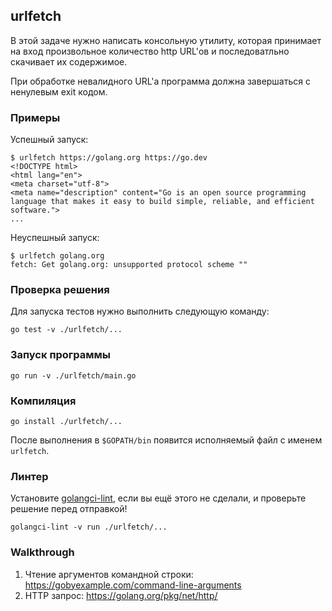 ## urlfetch

В этой задаче нужно написать консольную утилиту,
которая принимает на вход произвольное количество http URL'ов и последоватльно скачивает их содержимое.

При обработке невалидного URL'а программа должна завершаться с ненулевым exit кодом.

### Примеры

Успешный запуск:
```
$ urlfetch https://golang.org https://go.dev
<!DOCTYPE html>
<html lang="en">
<meta charset="utf-8">
<meta name="description" content="Go is an open source programming language that makes it easy to build simple, reliable, and efficient software.">
...
```

Неуспешный запуск:
```
$ urlfetch golang.org       
fetch: Get golang.org: unsupported protocol scheme ""
```

### Проверка решения

Для запуска тестов нужно выполнить следующую команду:

```
go test -v ./urlfetch/...
```

### Запуск программы

```
go run -v ./urlfetch/main.go
```

### Компиляция

```
go install ./urlfetch/...
```

После выполнения в `$GOPATH/bin` появится исполняемый файл с именем `urlfetch`.

### Линтер

Установите [golangci-lint](https://github.com/golangci/golangci-lint), если вы ещё этого не сделали, и проверьте решение перед отправкой!
```
golangci-lint -v run ./urlfetch/...
```

### Walkthrough

1. Чтение аргументов командной строки: https://gobyexample.com/command-line-arguments
2. HTTP запрос: https://golang.org/pkg/net/http/
